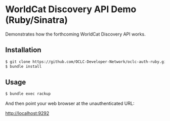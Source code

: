 # WorldCat Discovery API Demo (Ruby/Sinatra)

Demonstrates how the forthcoming WorldCat Discovery API works.

## Installation

```bash
$ git clone https://github.com/OCLC-Developer-Network/oclc-auth-ruby.git
$ bundle install
```

## Usage

```bash
$ bundle exec rackup
```

And then point your web browser at the unauthenticated URL:

[http://localhost:9292](http://localhost:9292)

